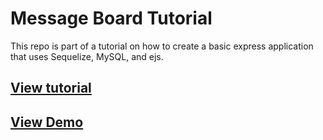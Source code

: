 # Message Board Tutorial

This repo is part of a tutorial on how to create a basic express application that uses Sequelize, MySQL, and ejs.

## [View tutorial](https://gist.github.com/BrandynCoverdill/44a824854dbefd3051aeef4694a3442b)

## [View Demo](http://message-board-tut-production.up.railway.app)
